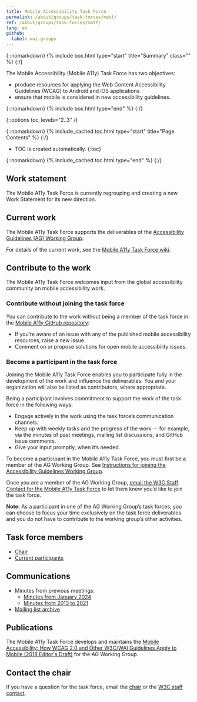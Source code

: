 ```yaml
---
title: Mobile Accessibility Task Force
permalink: /about/groups/task-forces/matf/
ref: /about/groups/task-forces/matf/
lang: en
github:
  label: wai-groups
---
```


{::nomarkdown}
{% include box.html type="start" title="Summary" class="" %}
{:/}

The Mobile Accessibility (Mobile A11y) Task Force has two objectives:
* produce resources for applying the Web Content Accessibility Guidelines (WCAG) to Android and iOS applications
* ensure that mobile is considered in new accessibility guidelines.

{::nomarkdown}
{% include box.html type="end" %}
{:/}

{::options toc_levels="2..3" /}

{::nomarkdown}
{% include_cached toc.html type="start" title="Page Contents" %}
{:/}

-   TOC is created automatically.
{:toc}

{::nomarkdown}
{% include_cached toc.html type="end" %}
{:/}

## Work statement

The Mobile A11y Task Force is currently regrouping and creating a new Work Statement for its new direction.

## Current work

The Mobile A11y Task Force supports the deliverables of the [Accessibility Guidelines (AG) Working Group](/about/groups/agwg/).

For details of the current work, see the [Mobile A11y Task Force wiki](https://www.w3.org/WAI/GL/mobile-a11y-tf/wiki/Main_Page).

## Contribute to the work

The Mobile A11y Task Force welcomes input from the global accessibility community on mobile accessibility work.

### Contribute without joining the task force

You can contribute to the work without being a member of the task force in the [Mobile A11y GitHub repository](https://github.com/w3c/Mobile-A11y-TF-Note/issues):
* If you’re aware of an issue with any of the published mobile accessibility resources, raise a new issue.
* Comment on or propose solutions for open mobile accessibility issues.

### Become a participant in the task force

Joining the Mobile A11y Task Force enables you to participate fully in the development of the work and influence the deliverables. You and your organization will also be listed as contributors, where appropriate.

Being a participant involves commitment to support the work of the task force in the following ways:

* Engage actively in the work using the task force’s communication channels.
* Keep up with weekly tasks and the progress of the work &mdash; for example, via the minutes of past meetings, mailing list discussions, and GitHub issue comments.
* Give your input promptly, when it’s needed.

To become a participant in the Mobile A11y Task Force, you must first be a member of the AG Working Group. See [Instructions for joining the Accessibility Guidelines Working Group](https://www.w3.org/groups/wg/ag/instructions/).

Once you are a member of the AG Working Group, [email the W3C Staff Contact for the Mobile A11y Task Force](https://www.w3.org/groups/tf/mobile-a11y-tf/participants/#staff) to let them know you’d like to join the task force. 

**Note:** As a participant in one of the AG Working Group’s task forces, you can choose to focus your time exclusively on the task force deliverables and you do not have to contribute to the working group’s other activities.

## Task force members

* [Chair](https://www.w3.org/groups/tf/mobile-a11y-tf/participants/#chairs)
* [Current participants](https://www.w3.org/groups/tf/mobile-a11y-tf/participants/#participants)

## Communications

* Minutes from previous meetings:
  * [Minutes from January 2024](https://www.w3.org/groups/tf/mobile-a11y-tf/calendar/?past=1&tf=0)
  * [Minutes from 2013 to 2021](https://www.w3.org/WAI/GL/task-forces/matf/minutes)
* [Mailing list archive](https://lists.w3.org/Archives/Public/public-mobile-a11y-tf/)

## Publications

The Mobile A11y Task Force develops and maintains the [Mobile Accessibility: How WCAG 2.0 and Other W3C/WAI Guidelines Apply to Mobile (2018 Editor's Draft)](http://w3c.github.io/Mobile-A11y-TF-Note/) for the AG Working Group.

## Contact the chair

If you have a question for the task force, email the [chair](https://www.w3.org/groups/tf/mobile-a11y-tf/participants/#chairs) or the [W3C staff contact](https://www.w3.org/groups/tf/mobile-a11y-tf/participants/#staff).
